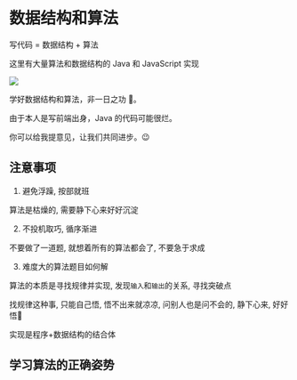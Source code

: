 # 数据结构和算法

写代码 = 数据结构 + 算法

这里有大量算法和数据结构的 Java 和 JavaScript 实现

![](~@/algorithm/1607006633246.png)

学好数据结构和算法，非一日之功 💪。

由于本人是写前端出身，Java 的代码可能很烂。

你可以给我提意见，让我们共同进步。😉

## 注意事项

1. 避免浮躁, 按部就班

算法是枯燥的, 需要静下心来好好沉淀

2. 不投机取巧, 循序渐进

不要做了一道题, 就想着所有的算法都会了, 不要急于求成

3. 难度大的算法题目如何解

算法的本质是寻找规律并实现, 发现`输入`和`输出`的关系, 寻找突破点

找规律这种事, 只能自己悟, 悟不出来就凉凉, 问别人也是问不会的, 静下心来, 好好悟🤔

实现是程序+数据结构的结合体

## 学习算法的正确姿势

